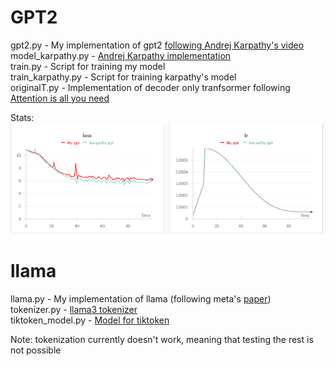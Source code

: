 # GPT2

gpt2.py - My implementation of gpt2 [following Andrej Karpathy's video](https://www.youtube.com/watch?v=l8pRSuU81PU&list=PLAqhIrjkxbuWI23v9cThsA9GvCAUhRvKZ)\
model_karpathy.py - [Andrej Karpathy implementation](https://github.com/karpathy/llm.c/blob/master/train_gpt2.py)\
train.py - Script for training my model\
train_karpathy.py - Script for training karpathy's model\
originalT.py - Implementation of decoder only tranfsormer following [Attention is all you need](https://arxiv.org/pdf/1706.03762)

Stats:\
![text](https://github.com/Stefan485/AI/blob/main/images/loss_lr.png)

# llama

llama.py - My implementation of llama (following meta's [paper](https://arxiv.org/pdf/2302.13971v1))\
tokenizer.py - [llama3 tokenizer](https://github.com/meta-llama/llama3/blob/main/llama/tokenizer.py)\
tiktoken_model.py - [Model for tiktoken](https://github.com/openai/tiktoken/blob/main/tiktoken/model.py)

Note: tokenization currently doesn't work, meaning that testing the rest is not possible
